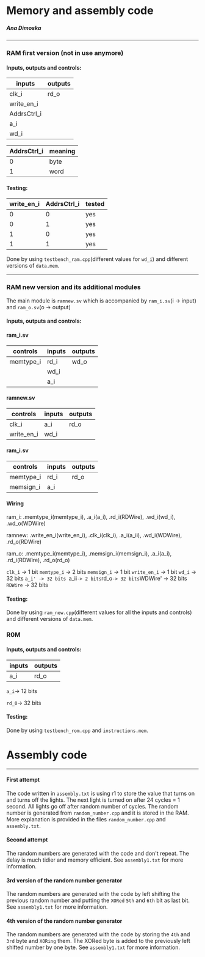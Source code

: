 # Memory and assembly code
##### Ana Dimoska

---
### RAM first version (not in use anymore)


#### Inputs, outputs and controls:

|inputs|outputs|
| --- | --- |
|clk_i|rd_o|
|write_en_i||
|AddrsCtrl_i||
|a_i||
|wd_i||

|AddrsCtrl_i|meaning|
| --- | --- |
|0|byte|
|1|word|

#### Testing:

|write_en_i|AddrsCtrl_i| tested |
| --- | --- | ---|
|0|0|yes|
|0|1|yes|
|1|0|yes|
|1|1|yes|

Done by using `testbench_ram.cpp`(different values for `wd_i`) and different versions of `data.mem`.

---

### RAM new version and its additional modules

The main module is `ramnew.sv` which is accompanied by `ram_i.sv`(i -> input) and `ram_o.sv`(o -> output)

#### Inputs, outputs and controls:

#### ram_i.sv

|controls|inputs|outputs|
| --- | --- | --- |
|memtype_i|rd_i|wd_o|
||wd_i||
||a_i||

#### ramnew.sv

|controls|inputs|outputs|
| --- | --- | --- |
|clk_i|a_i|rd_o|
|write_en_i|wd_i||

#### ram_i.sv

|controls|inputs|outputs|
| --- | --- | --- |
|memtype_i|rd_i| rd_o|
|memsign_i|a_i||

#### Wiring

ram_i:
    .memtype_i(memtype_i),
    .a_i(a_i),
    .rd_i(RDWire),
    .wd_i(wd_i),
    .wd_o(WDWire)

ramnew:
    .write_en_i(write_en_i),
    .clk_i(clk_i),
    .a_i(a_ii),
    .wd_i(WDWire),
    .rd_o(RDWire)

ram_o:
    .memtype_i(memtype_i),
    .memsign_i(memsign_i),
    .a_i(a_i),
    .rd_i(RDWire),
    .rd_o(rd_o)
    
`clk_i` -> 1 bit
`memtype_i` -> 2 bits
`memsign_i` -> 1 bit
`write_en_i` -> 1 bit
`wd_i` -> 32 bits
`a_i' -> 32 bits
`a_ii` -> 2 bits
`rd_o` -> 32 bits
`WDWire' -> 32 bits
`RDWire` -> 32 bits
    
#### Testing:

Done by using `ram_new.cpp`(different values for all the inputs and controls) and different versions of `data.mem`.




### R0M

#### Inputs, outputs and controls:

|inputs|outputs|
| --- | --- |
|a_i|rd_o|

`a_i`-> 12 bits

`rd_0`-> 32 bits

#### Testing:

Done by using `testbench_rom.cpp` and `instructions.mem`.



# Assembly code

---

#### First attempt

The code written in `assembly.txt` is using r1 to store the value that turns on and turns off the lights. The next light is turned on after 24 cycles = 1 second. All lights go off after random number of cycles. The random number is generated from `random_number.cpp` and it is stored in the RAM. More explanation is provided in the files `random_number.cpp` and `assembly.txt`.

#### Second attempt

The random numbers are generated with the code and don't repeat. The delay is much tidier and memory efficient. See `assembly1.txt` for more information.

#### 3rd version of the random number generator

The random numbers are generated with the code by left shifting the previous random number and putting the `XORed` `5th` and `6th` bit as last bit. See `assembly1.txt` for more information.

#### 4th version of the random number generator
The random numbers are generated with the code by storing the `4th` and `3rd` byte and `XORing` them. The XORed byte is added to the previously left shifted number by one byte. See `assembly1.txt` for more information.


